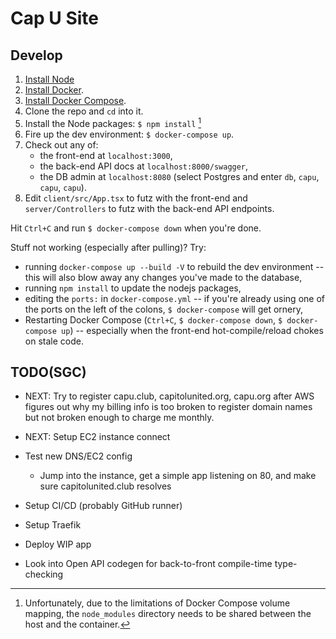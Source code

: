 # Cap U Site

## Develop

1. [Install Node](https://nodejs.org/en/)
1. [Install Docker](https://docs.docker.com/engine/install/).
2. [Install Docker Compose](https://docs.docker.com/compose/install/).
3. Clone the repo and `cd` into it.
4. Install the Node packages: `$ npm install` [^1]
5. Fire up the dev environment: `$ docker-compose up`.
6. Check out any of: 
   * the front-end at `localhost:3000`, 
   * the back-end API docs at `localhost:8000/swagger`,
   * the DB admin at `localhost:8080` (select Postgres and enter `db`, `capu`, `capu`, `capu`).
7. Edit `client/src/App.tsx` to futz with the front-end and `server/Controllers` to futz with the back-end API endpoints.

Hit `Ctrl+C` and run `$ docker-compose down` when you're done.

Stuff not working (especially after pulling)? Try:

* running `docker-compose up --build -V` to rebuild the dev environment -- this will also blow away any changes you've made to the database,
* running `npm install` to update the nodejs packages,
* editing the `ports:` in `docker-compose.yml` -- if you're already using one of the ports on the left of the colons, `$ docker-compose` will get ornery,
* Restarting Docker Compose (`Ctrl+C`, `$ docker-compose down`, `$ docker-compose up`) -- especially when the front-end hot-compile/reload chokes on stale code.

[^1]: Unfortunately, due to the limitations of Docker Compose volume mapping, the `node_modules` directory needs to be shared between the host and the container.

## TODO(SGC)

* NEXT: Try to register capu.club, capitolunited.org, capu.org after AWS figures out why my billing info is too broken to register domain names but not broken enough to charge me monthly.
* NEXT: Setup EC2 instance connect

* Test new DNS/EC2 config
  * Jump into the instance, get a simple app listening on 80, and make sure capitolunited.club resolves
* Setup CI/CD (probably GitHub runner)
* Setup Traefik
* Deploy WIP app
* Look into Open API codegen for back-to-front compile-time type-checking